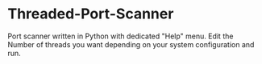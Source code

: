# Threaded-Port-Scanner
Port scanner written in Python with dedicated "Help" menu. Edit the Number of threads you want depending on your system configuration and run.
